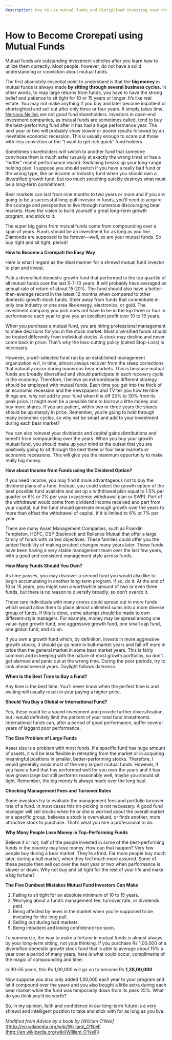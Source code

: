 ```yaml
---
description: How to use mutual funds and disciplined investing over the years, to let compounding generate wealth over long term
---
```


# How to Become Crorepati using Mutual Funds

Mutual funds are outstanding investment vehicles after you learn how to utilize them correctly. Most people, however, do not have a solid understanding or conviction about mutual funds.

The first absolutely essential point to understand is that the **big money** in mutual funds is always made **by sitting through several business cycles.** In other words, to reap large returns from funds, you have to have the strong belief and patience to sit tight for 10 or 15 years or longer. It’s like real estate. You may not make anything if you buy and later become impatient or shortsighted and sell out after only three or four years. It simply takes time. [Nervous Nellies](http://www.investopedia.com/terms/n/nervousnellie.asp) are not good fund shareholders. Investors in open-end investment companies, as mutual funds are sometimes called, tend to buy the best-performing fund after it has had a huge performance year. The next year or two will probably show slower or poorer results followed by an inevitable economic recession. This is usually enough to scare out those with less conviction or the “I want to get rich quick” fund holders.

Sometimes shareholders will switch to another fund that someone convinces them is much safer (usually at exactly the wrong time) or has a “hotter” recent performance record. Switching breaks up your long-range holding plan. I suppose you should switch if you have a really bad fund or the wrong type, like an income or industry fund when you should own a diversified growth fund, but too much switching quickly destroys what must be a long-term commitment.

Bear markets can last from nine months to two years or more and if you are going to be a successful long-pull investor in funds, you’ll need to acquire the courage and perspective to live through numerous discouraging bear markets. Have the vision to build yourself a great long-term growth program, and stick to it.

The super big gains from mutual funds come from compounding over a span of years. Funds should be an investment for as long as you live. Diamonds are supposed to be forever—well, so are your mutual funds. So buy right and sit tight, period!

**How to Become a Crorepati the Easy Way**

Here is what I regard as the ideal manner for a shrewd mutual fund investor to plan and invest.

Pick a diversified domestic growth fund that performed in the top quartile of all mutual funds over the last 5-7-10 years. It will probably have averaged an annual rate of return of about 15-20%. The fund should also have a better-than-average record in the latest 12 months when compared to other domestic growth stock funds. Steer away from funds that concentrate in only one industry or one area like energy, electronics, or gold. The investment company you pick does not have to be in the top three or four in performance each year to give you an excellent profit over 10 to 15 years.

When you purchase a mutual fund, you are hiring professional management to make decisions for you in the stock market. Most diversified funds should be treated differently from individual stocks. A stock may decline and never come back in price. That’s why the loss-cutting policy (called Stop-Loss) is necessary.

However, a well-selected fund run by an established management organization will, in time, almost always recover from the steep corrections that naturally occur during numerous bear markets. This is because mutual funds are broadly diversified and should participate in each recovery cycle in the economy. Therefore, I believe an extraordinarily different strategy should be employed with mutual funds. Each time you get into the thick of an economic recession and the newspapers and TV tell you how terrible things are, why not add to your fund when it is off 25% to 30% from its peak price. It might even be a possible time to borrow a little money and buy more shares. If you are patient, within two or three years the shares should be up sharply in price. Remember, you’re going to hold through many economic cycles, so why not be smart and add to your investment during each bear market?

You can also reinvest your dividends and capital gains distributions and benefit from compounding over the years. When you buy your growth mutual fund, you should make up your mind at the outset that you are positively going to sit through the next three or four bear markets or economic recessions. This will give you the maximum opportunity to make really big money.

**How about Income from Funds using the Dividend Option?**

If you need income, you may find it more advantageous not to buy the dividend plans of a fund. Instead, you could select the growth option of the best possible fund available and set up a withdrawal plan equal to 1.5% per quarter or 6% or 7% per year (=systemic withdrawal plan or SWP). Part of the withdrawal would come from dividend income received and part from your capital, but the fund should generate enough growth over the years to more than offset the withdrawal of capital, if it is limited to 6% or 7% per year.

There are many Asset Management Companies, such as Franklin Templeton, HDFC, DSP Blackrock and Reliance Mutual that offer a large family of funds with varied objectives. These families could offer you the added flexibility of making prudent changes many years later. These funds have been having a very stable management team over the last few years, with a good and consistent management style across funds.

**How Many Funds Should You Own?**

As time passes, you may discover a second fund you would also like to begin accumulating in another long-term program. If so, do it. At the end of 10 or 15 years, you might own a worthwhile amount of two or even three funds, but there is no reason to diversify broadly, so don’t overdo it.

Those rare individuals with many crores could spread out in more funds which would allow them to place almost unlimited sums into a more diverse group of funds. If this is done, some attempt should be made to own different-style managers. For example, money may be spread among one value-type growth fund, one aggressive growth fund, one small cap fund, one global fund, and so on.

If you own a growth fund which, by definition, invests in more aggressive growth stocks, it should go up more in bull-market years and fall off more in price than the general market in some bear market years. This is fairly common and in keeping with the nature of most growth portfolios, so don’t get alarmed and panic out at the wrong time. During the poor periods, try to look ahead several years. Daylight follows darkness.

**When Is the Best Time to Buy a Fund?**

Any time is the best time. You’ll never know when the perfect time is and waiting will usually result in your paying a higher price.

**Should You Buy a Global or International Fund?**

Yes, these could be a sound investment and provide further diversification, but I would definitely limit the percent of your total fund investments. International funds can, after a period of good performance, suffer several years of laggard poor performance.

**The Size Problem of Large Funds**

Asset size is a problem with most funds. If a specific fund has huge amount of assets, it will be less flexible in retreating from the market or in acquiring meaningful positions in smaller, better-performing stocks. Therefore, I would generally avoid most of the very largest mutual funds. However, if you have a fund that has performed well for you over the years and it has now grown large but still performs reasonably well, maybe you should sit tight. Remember, the big money is always made over the long haul.

**Checking Management Fees and Turnover Rates**

Some investors try to evaluate the management fees and portfolio turnover rate of a fund. In most cases this nit-picking is not necessary. A good fund manager will sell stocks when he or she is worried about the overall market or a specific group, believes a stock is overvalued, or finds another, more attractive stock to purchase. That’s what you hire a professional to do.

**Why Many People Lose Money in Top-Performing Funds**

Believe it or not, half of the people invested in some of the best-performing funds in the country may lose money. How can that happen? Very few people buy during a bear market. They’re afraid. Far more people buy much later, during a bull market, when they feel much more assured. Some of these people then sell out over the next year or two when performance is slower or down. Why not buy and sit tight for the rest of your life and make a big fortune?

**The Five Dumbest Mistakes Mutual Fund Investors Can Make**

1.  Failing to sit tight for an absolute minimum of 10 to 15 years.
2.  Worrying about a fund’s management fee, turnover rate, or dividends paid.
3.  Being affected by news in the market when you’re supposed to be investing for the long pull.
4.  Selling out during bad markets.
5.  Being impatient and losing confidence too soon.

To summarize, the way to make a fortune in mutual funds is almost always by your long-term sitting, not your thinking. If you purchase Rs 1,00,000 of a diversified domestic growth stock fund that is able to average about 15% a year over a period of many years, here is what could occur, compliments of the magic of compounding and time:

In 30-35 years, this Rs 1,00,000 will go on to become Rs **1,28,00,000**

Now suppose you also only added 1,00,000 each year to your program and let it compound over the years and you also bought a little extra during each bear market while the fund was temporarily down from its peak 25%. What do you think you’d be worth?

So, in my opinion, faith and confidence in our long-term future is a very shrewd and intelligent position to take and stick with for as long as you live.

*Modified from Advice by a book by \[William O’Neil\](*[http://en.wikipedia.org/wiki/William\_O’Neil](http://en.wikipedia.org/wiki/William_O'Neil)*)*
